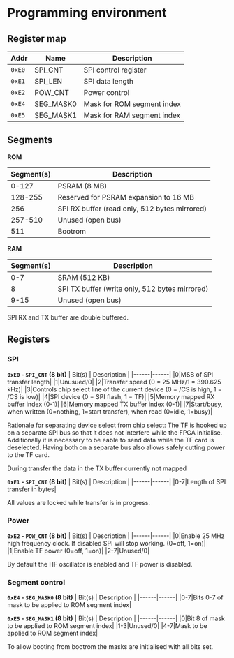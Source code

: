 # Programming environment

## Register map

| Addr  | Name | Description  |
|-------|-----|----|
| `0xE0` | SPI_CNT | SPI control register |
| `0xE1` | SPI_LEN | SPI data length |
| `0xE2` | POW_CNT | Power control |
| `0xE4` | SEG_MASK0 | Mask for ROM segment index |
| `0xE5` | SEG_MASK1 | Mask for RAM segment index |

## Segments

**ROM**

| Segment(s) | Description |
|------------|-------------|
| 0-127 | PSRAM (8 MB) |
| 128-255 | Reserved for PSRAM expansion to 16 MB |
| 256 | SPI RX buffer (read only, 512 bytes mirrored) |
| 257-510 | Unused (open bus) |
| 511 | Bootrom |

**RAM**

| Segment(s) | Description |
|------------|-------------|
| 0-7 | SRAM (512 KB) |
| 8 | SPI TX buffer (write only, 512 bytes mirrored) |
| 9-15 | Unused (open bus) |

SPI RX and TX buffer are double buffered.

## Registers

### SPI

**`0xE0` - `SPI_CNT` (8 bit)**
| Bit(s) | Description |
|------|------|
|0|MSB of SPI transfer length|
|1|Unusued/0|
|2|Transfer speed (0 = 25 MHz/1 = 390.625 kHz)|
|3|Controls chip select line of the current device (0 = /CS is high, 1 = /CS is low)|
|4|SPI device (0 = SPI flash, 1 = TF)|
|5|Memory mapped RX buffer index (0-1)|
|6|Memory mapped TX buffer index (0-1)|
|7|Start/busy, when written (0=nothing, 1=start transfer), when read (0=idle, 1=busy)|

Rationale for separating device select from chip select: The TF is hooked up on a separate SPI bus so that it does not interfere while the FPGA initialise. Additionally it is necessary to be eable to send data while the TF card is deselected. Having both on a separate bus also allows safely cutting power to the TF card.

During transfer the data in the TX buffer currently not mapped

**`0xE1` - `SPI_CNT` (8 bit)**
| Bit(s) | Description |
|------|------|
|0-7|Length of SPI transfer in bytes|

All values are locked while transfer is in progress.

### Power

**`0xE2` - `POW_CNT` (8 bit)**
| Bit(s) | Description |
|------|------|
|0|Enable 25 MHz high frequency clock. If disabled SPI will stop working. (0=off, 1=on)|
|1|Enable TF power (0=off, 1=on)|
|2-7|Unused/0|

By default the HF oscillator is enabled and TF power is disabled.

### Segment control

**`0xE4` - `SEG_MASK0` (8 bit)**
| Bit(s) | Description |
|------|------|
|0-7|Bits 0-7 of mask to be applied to ROM segment index|

**`0xE5` - `SEG_MASK1` (8 bit)**
| Bit(s) | Description |
|------|------|
|0|Bit 8 of mask to be applied to ROM segment index|
|1-3|Unused/0|
|4-7|Mask to be applied to ROM segment index|

To allow booting from bootrom the masks are initialised with all bits set.
